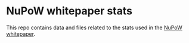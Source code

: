 NuPoW whitepaper stats
======================

This repo contains data and files related to the stats used in the [NuPoW whitepaper](https://nupow.fi/whitepaper/).
